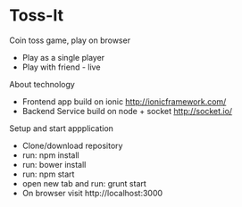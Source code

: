 # Toss-It

Coin toss game, play on browser

- Play as a single player
- Play with friend - live

About technology
- Frontend app build on ionic http://ionicframework.com/
- Backend Service build on node + socket http://socket.io/

Setup and start appplication
- Clone/download repository
- run: npm install
- run: bower install
- run: npm start
- open new tab and run: grunt start
- On browser visit http://localhost:3000
